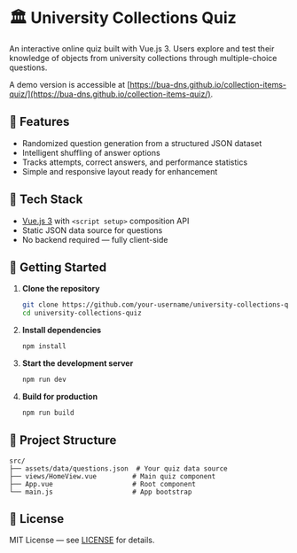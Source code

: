 # 🏛️ University Collections Quiz

An interactive online quiz built with Vue.js 3. Users explore and test their knowledge of objects from university collections through multiple-choice questions.

A demo version is accessible at [https://bua-dns.github.io/collection-items-quiz/](https://bua-dns.github.io/collection-items-quiz/).

## 🎯 Features

- Randomized question generation from a structured JSON dataset
- Intelligent shuffling of answer options
- Tracks attempts, correct answers, and performance statistics
- Simple and responsive layout ready for enhancement

## 🧰 Tech Stack

- [Vue.js 3](https://vuejs.org/) with `<script setup>` composition API
- Static JSON data source for questions
- No backend required — fully client-side

## 🚀 Getting Started

1. **Clone the repository**
   ```bash
   git clone https://github.com/your-username/university-collections-quiz.git
   cd university-collections-quiz
   ```

2. **Install dependencies**
   ```bash
   npm install
   ```

3. **Start the development server**
   ```bash
   npm run dev
   ```

4. **Build for production**
   ```bash
   npm run build
   ```

## 📁 Project Structure

```
src/
├── assets/data/questions.json  # Your quiz data source
├── views/HomeView.vue         # Main quiz component
├── App.vue                    # Root component
└── main.js                    # App bootstrap
```

## 📄 License

MIT License — see [LICENSE](LICENSE) for details.
